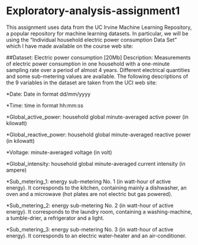 # Exploratory-analysis-assignment1
This assignment uses data from the UC Irvine Machine Learning Repository, a popular repository for machine learning datasets. In particular, we will be using the “Individual household electric power consumption Data Set” which I have made available on the course web site:

##Dataset: Electric power consumption [20Mb]
Description: Measurements of electric power consumption in one household with a one-minute sampling rate over a period of almost 4 years. Different electrical quantities and some sub-metering values are available.
The following descriptions of the 9 variables in the dataset are taken from the UCI web site:

*Date: Date in format dd/mm/yyyy

*Time: time in format hh:mm:ss

*Global_active_power: household global minute-averaged active power (in kilowatt)

*Global_reactive_power: household global minute-averaged reactive power (in kilowatt)

*Voltage: minute-averaged voltage (in volt)

*Global_intensity: household global minute-averaged current intensity (in ampere)

*Sub_metering_1: energy sub-metering No. 1 (in watt-hour of active energy). It corresponds to the kitchen, containing mainly a dishwasher, an oven and a microwave (hot plates are not electric but gas powered).

*Sub_metering_2: energy sub-metering No. 2 (in watt-hour of active energy). It corresponds to the laundry room, containing a washing-machine, a tumble-drier, a refrigerator and a light.

*Sub_metering_3: energy sub-metering No. 3 (in watt-hour of active energy). It corresponds to an electric water-heater and an air-conditioner. 
